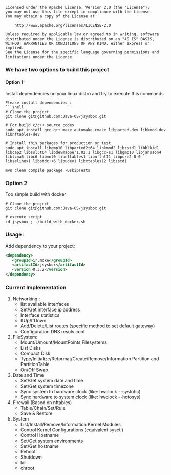 ```
Licensed under the Apache License, Version 2.0 (the "License");
you may not use this file except in compliance with the License.
You may obtain a copy of the License at

    http://www.apache.org/licenses/LICENSE-2.0

Unless required by applicable law or agreed to in writing, software
distributed under the License is distributed on an "AS IS" BASIS,
WITHOUT WARRANTIES OR CONDITIONS OF ANY KIND, either express or implied.
See the License for the specific language governing permissions and
limitations under the License.
```

### We have two options to build this project    
#### Option 1:   
Install dependencies on your linux distro and try to execute this commands
```
Please install dependencies :    
```shell
# Clone the project
git clone git@github.com:Java-OS/jsysbox.git 

# For build c/c++ source codes
sudo apt install gcc g++ make automake cmake libparted-dev libkmod-dev libnftables-dev

# Install this packages for production or test
sudo apt install libgmp10 libparted2t64 libkmod2 libzstd1 libblkid1 libcap2 libssl3t64 libdevmapper1.02.1 libgcc-s1 libgmp10 libjansson4 liblzma5 libc6 libmnl0 libnftables1 libnftnl11 libpcre2-8-0 libselinux1 libstdc++6 libudev1 libxtables12 libzstd1
  
mvn clean compile package -DskipTests
```

### Option 2    
Too simple build with docker    
```shell
# Clone the project
git clone git@github.com:Java-OS/jsysbox.git 

# execute script
cd jsysbox ; ./build_with_docker.sh
```

### Usage :     
Add dependency to your project:     
```xml
<dependency>
   <groupId>ir.moke</groupId>
   <artifactId>jsysbox</artifactId>
   <version>0.3.2</version>
</dependency>
```

### Current Implementation 
1. Networking :
      * list available interfaces
      * Set/Get interface ip address
      * Interface statistics
      * IfUp/IfDown
      * Add/Delete/List routes (specific method to set default gateway)
      * Configuration DNS resolv.conf 
2. FileSystem:
      * Mount/Umount/MountPoints Filesystems
      * List Disks
      * Compact Disk
      * Type/Initialize/Reformat/Create/Remove/Information Partition and PartitionTable
      * On/Off Swap
3. Date and Time
      * Set/Get system date and time
      * Set/Get system timezone
      * Sync system to hardware clock (like: hwclock --systohc)
      * Sync hardware to system clock (like: hwclock --hctosys)
4. Firewall (Based on nftables)
      * Table/Chain/Set/Rule
      * Save & Restore 
5. System
      * List/Install/Remove/Information Kernel Modules
      * Control Kernel Configurations (equivalent sysctl)
      * Control Hostname
      * Set/Get system environments
      * Set/Get hostname
      * Reboot
      * Shutdown
      * kill
      * chroot
